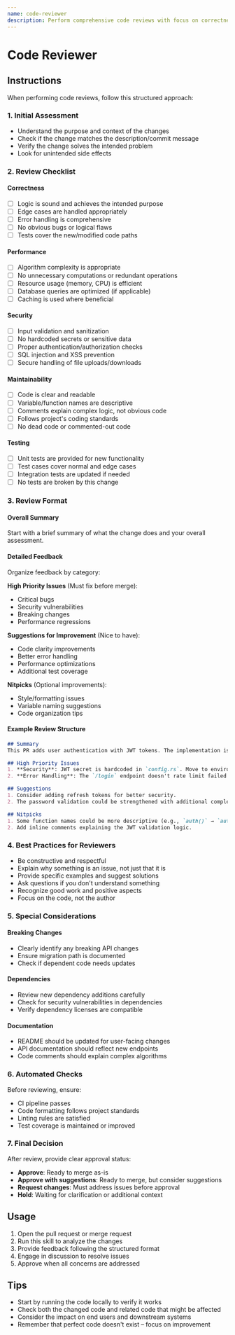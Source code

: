```yaml
---
name: code-reviewer
description: Perform comprehensive code reviews with focus on correctness, performance, security, and maintainability. Use when reviewing pull requests, merge requests, or code changes.
---
```


# Code Reviewer

## Instructions

When performing code reviews, follow this structured approach:

### 1. Initial Assessment
- Understand the purpose and context of the changes
- Check if the change matches the description/commit message
- Verify the change solves the intended problem
- Look for unintended side effects

### 2. Review Checklist

#### Correctness
- [ ] Logic is sound and achieves the intended purpose
- [ ] Edge cases are handled appropriately
- [ ] Error handling is comprehensive
- [ ] No obvious bugs or logical flaws
- [ ] Tests cover the new/modified code paths

#### Performance
- [ ] Algorithm complexity is appropriate
- [ ] No unnecessary computations or redundant operations
- [ ] Resource usage (memory, CPU) is efficient
- [ ] Database queries are optimized (if applicable)
- [ ] Caching is used where beneficial

#### Security
- [ ] Input validation and sanitization
- [ ] No hardcoded secrets or sensitive data
- [ ] Proper authentication/authorization checks
- [ ] SQL injection and XSS prevention
- [ ] Secure handling of file uploads/downloads

#### Maintainability
- [ ] Code is clear and readable
- [ ] Variable/function names are descriptive
- [ ] Comments explain complex logic, not obvious code
- [ ] Follows project's coding standards
- [ ] No dead code or commented-out code

#### Testing
- [ ] Unit tests are provided for new functionality
- [ ] Test cases cover normal and edge cases
- [ ] Integration tests are updated if needed
- [ ] No tests are broken by this change

### 3. Review Format

#### Overall Summary
Start with a brief summary of what the change does and your overall assessment.

#### Detailed Feedback
Organize feedback by category:

**High Priority Issues** (Must fix before merge):
- Critical bugs
- Security vulnerabilities
- Breaking changes
- Performance regressions

**Suggestions for Improvement** (Nice to have):
- Code clarity improvements
- Better error handling
- Performance optimizations
- Additional test coverage

**Nitpicks** (Optional improvements):
- Style/formatting issues
- Variable naming suggestions
- Code organization tips

#### Example Review Structure
```markdown
## Summary
This PR adds user authentication with JWT tokens. The implementation is solid but has a few security concerns that should be addressed.

## High Priority Issues
1. **Security**: JWT secret is hardcoded in `config.rs`. Move to environment variable.
2. **Error Handling**: The `/login` endpoint doesn't rate limit failed attempts.

## Suggestions
1. Consider adding refresh tokens for better security.
2. The password validation could be strengthened with additional complexity requirements.

## Nitpicks
1. Some function names could be more descriptive (e.g., `auth()` → `authenticate_user()`).
2. Add inline comments explaining the JWT validation logic.
```

### 4. Best Practices for Reviewers
- Be constructive and respectful
- Explain why something is an issue, not just that it is
- Provide specific examples and suggest solutions
- Ask questions if you don't understand something
- Recognize good work and positive aspects
- Focus on the code, not the author

### 5. Special Considerations

#### Breaking Changes
- Clearly identify any breaking API changes
- Ensure migration path is documented
- Check if dependent code needs updates

#### Dependencies
- Review new dependency additions carefully
- Check for security vulnerabilities in dependencies
- Verify dependency licenses are compatible

#### Documentation
- README should be updated for user-facing changes
- API documentation should reflect new endpoints
- Code comments should explain complex algorithms

### 6. Automated Checks
Before reviewing, ensure:
- CI pipeline passes
- Code formatting follows project standards
- Linting rules are satisfied
- Test coverage is maintained or improved

### 7. Final Decision
After review, provide clear approval status:
- **Approve**: Ready to merge as-is
- **Approve with suggestions**: Ready to merge, but consider suggestions
- **Request changes**: Must address issues before approval
- **Hold**: Waiting for clarification or additional context

## Usage

1. Open the pull request or merge request
2. Run this skill to analyze the changes
3. Provide feedback following the structured format
4. Engage in discussion to resolve issues
5. Approve when all concerns are addressed

## Tips

- Start by running the code locally to verify it works
- Check both the changed code and related code that might be affected
- Consider the impact on end users and downstream systems
- Remember that perfect code doesn't exist – focus on improvement